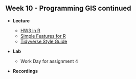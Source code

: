 ## Week 10 - Programming GIS continued

-   **Lecture**
    - [HW3 in R](HW3_R.zip)
    - [Simple Features for R](https://r-spatial.github.io/sf/index.html)
    - [Tidyverse Style Guide](https://style.tidyverse.org/)
    
-   **Lab**
    - Work Day for assignment 4
    
-   **Recordings**
